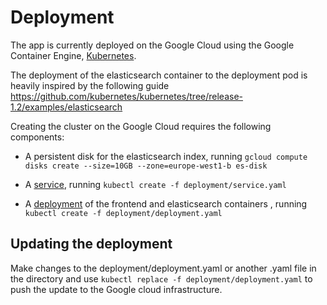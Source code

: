 # Deployment

The app is currently deployed on the Google Cloud using the Google Container Engine, [Kubernetes](http://kubernetes.io/).

The deployment of the elasticsearch container to the deployment pod is heavily inspired by the following guide
https://github.com/kubernetes/kubernetes/tree/release-1.2/examples/elasticsearch

Creating the cluster on the Google Cloud requires the following components:

- A persistent disk for the elasticsearch index, running `gcloud compute disks create --size=10GB --zone=europe-west1-b es-disk`

- A [service](http://kubernetes.io/docs/user-guide/services/), running `kubectl create -f deployment/service.yaml`

- A [deployment](http://kubernetes.io/docs/user-guide/deployments/#what-is-a-deployment) of the frontend and elasticsearch containers , running `kubectl create -f deployment/deployment.yaml`

## Updating the deployment

Make changes to the deployment/deployment.yaml or another .yaml file in the directory and use `kubectl replace -f deployment/deployment.yaml` to push the update to the Google cloud infrastructure.
